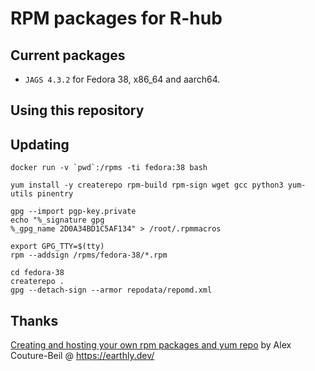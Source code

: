 
# RPM packages for R-hub

## Current packages

* `JAGS 4.3.2` for Fedora 38, x86_64 and aarch64.

## Using this repository

## Updating

```
docker run -v `pwd`:/rpms -ti fedora:38 bash
```

```
yum install -y createrepo rpm-build rpm-sign wget gcc python3 yum-utils pinentry
```

```
gpg --import pgp-key.private
echo "%_signature gpg
%_gpg_name 2D0A34BD1C5AF134" > /root/.rpmmacros
```

```
export GPG_TTY=$(tty)
rpm --addsign /rpms/fedora-38/*.rpm
```

```
cd fedora-38
createrepo .
gpg --detach-sign --armor repodata/repomd.xml
```

## Thanks

[Creating and hosting your own rpm packages and yum repo](https://earthly.dev/blog/creating-and-hosting-your-own-rpm-packages-and-yum-repo/)
by Alex Couture-Beil @ https://earthly.dev/
